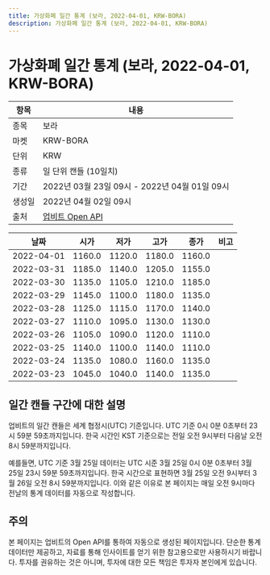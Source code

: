 ```yaml
---
title: 가상화폐 일간 통계 (보라, 2022-04-01, KRW-BORA)
description: 가상화폐 일간 통계 (보라, 2022-04-01, KRW-BORA)
---
```



가상화폐 일간 통계 (보라, 2022-04-01, KRW-BORA)
===

|항목|내용|
|--|--|
|종목|보라|
|마켓|KRW-BORA|
|단위|KRW|
|종류|일 단위 캔들 (10일치)|
|기간|2022년 03월 23일 09시 - 2022년 04월 01일 09시|
|생성일|2022년 04월 02일 09시|
|출처|[업비트 Open API](https://docs.upbit.com)|


|날짜|시가|저가|고가|종가|비고|
|--|--|--|--|--|--|
|2022-04-01|1160.0|1120.0|1180.0|1160.0|    |
|2022-03-31|1185.0|1140.0|1205.0|1155.0|    |
|2022-03-30|1135.0|1105.0|1210.0|1185.0|    |
|2022-03-29|1145.0|1100.0|1180.0|1135.0|    |
|2022-03-28|1125.0|1115.0|1170.0|1140.0|    |
|2022-03-27|1110.0|1095.0|1130.0|1130.0|    |
|2022-03-26|1105.0|1090.0|1120.0|1110.0|    |
|2022-03-25|1140.0|1100.0|1140.0|1110.0|    |
|2022-03-24|1135.0|1080.0|1160.0|1135.0|    |
|2022-03-23|1045.0|1040.0|1140.0|1135.0|    |


일간 캔들 구간에 대한 설명
---


업비트의 일간 캔들은 세계 협정시(UTC) 기준입니다. 
UTC 기준 0시 0분 0초부터 23시 59분 59초까지입니다. 
한국 시간인 KST 기준으로는 전일 오전 9시부터 다음날 오전 8시 59분까지입니다. 


예를들면, UTC 기준 3월 25일 데이터는 UTC 시준 3월 25일 0시 0분 0초부터 3월 25일 23시 59분 59초까지입니다. 
한국 시간으로 표현하면 3월 25일 오전 9시부터 3월 26일 오전 8시 59분까지입니다. 
이와 같은 이유로 본 페이지는 매일 오전 9시마다 전날의 통계 데이터를 자동으로 작성합니다. 


주의
---


본 페이지는 업비트의 Open API를 통하여 자동으로 생성된 페이지입니다. 
단순한 통계 데이터만 제공하고, 자료를 통해 인사이트를 얻기 위한 참고용으로만 사용하시기 바랍니다. 
투자를 권유하는 것은 아니며, 투자에 대한 모든 책임은 투자자 본인에게 있습니다. 
